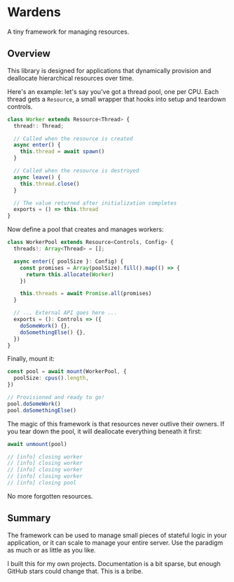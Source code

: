 # Wardens

A tiny framework for managing resources.

## Overview

This library is designed for applications that dynamically provision and deallocate hierarchical resources over time.

Here's an example: let's say you've got a thread pool, one per CPU. Each thread gets a `Resource`, a small wrapper that hooks into setup and teardown controls.

```typescript
class Worker extends Resource<Thread> {
  thread!: Thread;

  // Called when the resource is created
  async enter() {
    this.thread = await spawn()
  }

  // Called when the resource is destroyed
  async leave() {
    this.thread.close()
  }

  // The value returned after initialization completes
  exports = () => this.thread
}
```

Now define a pool that creates and manages workers:

```typescript
class WorkerPool extends Resource<Controls, Config> {
  threads!: Array<Thread> = [];

  async enter({ poolSize }: Config) {
    const promises = Array(poolSize).fill().map(() => {
      return this.allocate(Worker)
    })

    this.threads = await Promise.all(promises)
  }

  // ... External API goes here ...
  exports = (): Controls => ({
    doSomeWork() {},
    doSomethingElse() {},
  })
}
```

Finally, mount it:

```typescript
const pool = await mount(WorkerPool, {
  poolSize: cpus().length,
})

// Provisioned and ready to go!
pool.doSomeWork()
pool.doSomethingElse()
```

The magic of this framework is that resources never outlive their owners. If you tear down the pool, it will deallocate everything beneath it first:

```typescript
await unmount(pool)

// [info] closing worker
// [info] closing worker
// [info] closing worker
// [info] closing worker
// [info] closing pool
```

No more forgotten resources.

## Summary

The framework can be used to manage small pieces of stateful logic in your application, or it can scale to manage your entire server. Use the paradigm as much or as little as you like.

I built this for my own projects. Documentation is a bit sparse, but enough GitHub stars could change that. This is a bribe.

